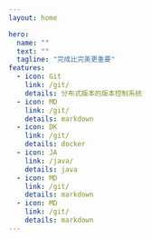 ```yaml
---
layout: home

hero:
  name: ""
  text: ""
  tagline: "完成比完美更重要"
features:
  - icon: Git
    link: /git/
    details: 分布式版本的版本控制系统
  - icon: MD
    link: /git/
    details: markdown
  - icon: DK
    link: /git/
    details: docker
  - icon: JA
    link: /java/
    details: java
  - icon: MD
    link: /git/
    details: markdown
  - icon: MD
    link: /git/
    details: markdown
---
```


